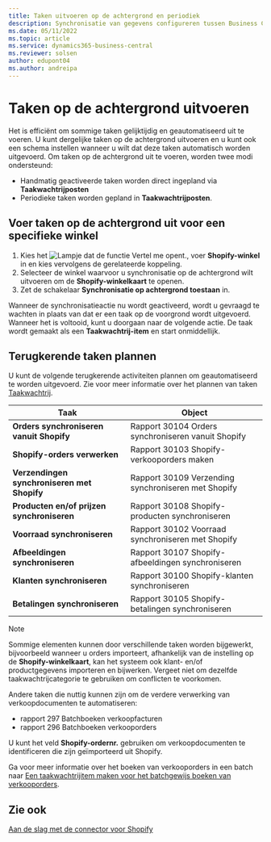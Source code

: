 ```yaml
---
title: Taken uitvoeren op de achtergrond en periodiek
description: Synchronisatie van gegevens configureren tussen Business Central en Shopify op de achtergrond.
ms.date: 05/11/2022
ms.topic: article
ms.service: dynamics365-business-central
ms.reviewer: solsen
author: edupont04
ms.author: andreipa
---
```


# Taken op de achtergrond uitvoeren

Het is efficiënt om sommige taken gelijktijdig en geautomatiseerd uit te voeren. U kunt dergelijke taken op de achtergrond uitvoeren en u kunt ook een schema instellen wanneer u wilt dat deze taken automatisch worden uitgevoerd. Om taken op de achtergrond uit te voeren, worden twee modi ondersteund:

- Handmatig geactiveerde taken worden direct ingepland via **Taakwachtrijposten**
- Periodieke taken worden gepland in **Taakwachtrijposten**.

## Voer taken op de achtergrond uit voor een specifieke winkel

1. Kies het ![Lampje dat de functie Vertel me opent.](../media/ui-search/search_small.png "Vertel me wat u wilt doen"), voer **Shopify-winkel** in en kies vervolgens de gerelateerde koppeling.
2. Selecteer de winkel waarvoor u synchronisatie op de achtergrond wilt uitvoeren om de **Shopify-winkelkaart** te openen.
3. Zet de schakelaar **Synchronisatie op achtergrond toestaan** in.

Wanneer de synchronisatieactie nu wordt geactiveerd, wordt u gevraagd te wachten in plaats van dat er een taak op de voorgrond wordt uitgevoerd. Wanneer het is voltooid, kunt u doorgaan naar de volgende actie. De taak wordt gemaakt als een **Taakwachtrij-item** en start onmiddellijk.

## Terugkerende taken plannen

U kunt de volgende terugkerende activiteiten plannen om geautomatiseerd te worden uitgevoerd. Zie voor meer informatie over het plannen van taken [Taakwachtrij](../admin-job-queues-schedule-tasks.md).

|Taak|Object|
|------|------------|
|**Orders synchroniseren vanuit Shopify**|Rapport 30104 Orders synchroniseren vanuit Shopify|
|**Shopify-orders verwerken**|Rapport 30103 Shopify-verkooporders maken|
|**Verzendingen synchroniseren met Shopify**|Rapport 30109 Verzending synchroniseren met Shopify|
|**Producten en/of prijzen synchroniseren**|Rapport 30108 Shopify-producten synchroniseren|
|**Voorraad synchroniseren**|Rapport 30102 Voorraad synchroniseren met Shopify|
|**Afbeeldingen synchroniseren**|Rapport 30107 Shopify-afbeeldingen synchroniseren|
|**Klanten synchroniseren**|Rapport 30100 Shopify-klanten synchroniseren|
|**Betalingen synchroniseren**|Rapport 30105 Shopify-betalingen synchroniseren|

> [!NOTE]
> Sommige elementen kunnen door verschillende taken worden bijgewerkt, bijvoorbeeld wanneer u orders importeert, afhankelijk van de instelling op de **Shopify-winkelkaart**, kan het systeem ook klant- en/of productgegevens importeren en bijwerken. Vergeet niet om dezelfde taakwachtrijcategorie te gebruiken om conflicten te voorkomen.

Andere taken die nuttig kunnen zijn om de verdere verwerking van verkoopdocumenten te automatiseren:

- rapport 297 Batchboeken verkoopfacturen
- rapport 296 Batchboeken verkooporders

U kunt het veld **Shopify-ordernr.** gebruiken om verkoopdocumenten te identificeren die zijn geïmporteerd uit Shopify.

Ga voor meer informatie over het boeken van verkooporders in een batch naar [Een taakwachtrijitem maken voor het batchgewijs boeken van verkooporders](../ui-batch-posting.md#to-create-a-job-queue-entry-for-batch-posting-of-sales-orders).

## Zie ook

[Aan de slag met de connector voor Shopify](get-started.md)  
